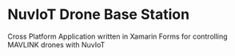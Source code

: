 # NuvIoT Drone Base Station
Cross Platform Application written in Xamarin Forms for controlling MAVLINK drones with NuvIoT
